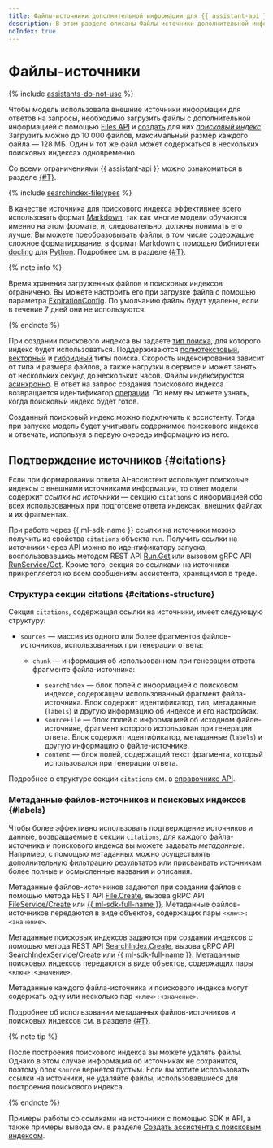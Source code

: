 ```yaml
---
title: Файлы-источники дополнительной информации для {{ assistant-api }}
description: В этом разделе описаны Файлы-источники дополнительной информации для {{ assistant-api }}.
noIndex: true
---
```


# Файлы-источники

{% include [assistants-do-not-use](../../../_includes/ai-studio/ai-assistant-disclaimer.md) %}

Чтобы модель использовала внешние источники информации для ответов на запросы, необходимо загрузить файлы с дополнительной информацией с помощью [Files API](../../files/api-ref/grpc/index.md) и [создать](../../searchindex/api-ref/grpc/SearchIndex/create.md) для них [_поисковый индекс_](./search-index.md). Загрузить можно до 10 000 файлов, максимальный размер каждого файла — 128 МБ. Один и тот же файл может содержаться в нескольких поисковых индексах одновременно.

Со всеми ограничениями {{ assistant-api }} можно ознакомиться в разделе [{#T}](../limits.md).

{% include [searchindex-filetypes](../../../_includes/ai-studio/searchindex-filetypes.md) %}

В качестве источника для поискового индекса эффективнее всего использовать формат [Markdown](https://ru.wikipedia.org/wiki/Markdown), так как многие модели обучаются именно на этом формате, и, следовательно, должны понимать его лучше. Вы можете преобразовывать файлы, в том числе содержащие сложное форматирование, в формат Markdown с помощью библиотеки [docling](https://github.com/DS4SD/docling) для [Python](https://www.python.org/). Подробнее см. в разделе [{#T}](../../tutorials/pdf-searchindex-ai-assistant.md).

{% note info %}

Время хранения загруженных файлов и поисковых индексов ограничено. Вы можете настроить его при загрузке файла с помощью параметра [ExpirationConfig](../../files/api-ref/grpc/File/create.md#yandex.cloud.ai.common.ExpirationConfig). По умолчанию файлы будут удалены, если в течение 7 дней они не используются.

{% endnote %}

При создании поискового индекса вы задаете [тип поиска](./search-index.md#search-types), для которого индекс будет использоваться. Поддерживаются [полнотекстовый](./search-index.md#text-search), [векторный](./search-index.md#vector-search) и [гибридный](./search-index.md#hybrid-search) типы поиска. Скорость индексирования зависит от типа и размера файлов, а также нагрузки в сервисе и может занять от нескольких секунд до нескольких часов. Файлы индексируются [асинхронно](../generation/index.md#working-mode). В ответ на запрос создания поискового индекса возвращается идентификатор [операции](../../../api-design-guide/concepts/async.md). По нему вы можете узнать, когда поисковый индекс будет готов.

Созданный поисковый индекс можно подключить к ассистенту. Тогда при запуске модель будет учитывать содержимое поискового индекса и отвечать, используя в первую очередь информацию из него.

## Подтверждение источников {#citations}

Если при формировании ответа AI-ассистент использует поисковые индексы с внешними источниками информации, то ответ модели содержит _ссылки на источники_ — секцию `citations` с информацией обо всех использованных при подготовке ответа индексах, внешних файлах и их фрагментах.

При работе через {{ ml-sdk-name }} ссылки на источники можно получить из свойства `citations` объекта `run`. Получить ссылки на источники через API можно по идентификатору запуска, воспользовавшись методом REST API [Run.Get](../../runs/api-ref/Run/get.md) или вызовом gRPC API [RunService/Get](../../runs/api-ref/grpc/Run/get.md). Кроме того, секция со ссылками на источники прикрепляется ко всем сообщениям ассистента, хранящимся в треде.

### Структура секции citations {#citations-structure}

Секция `citations`, содержащая ссылки на источники, имеет следующую структуру:

* `sources` — массив из одного или более фрагментов файлов-источников, использованных при генерации ответа:

    * `chunk` — информация об использованном при генерации ответа фрагменте файла-источника:

        * `searchIndex` — блок полей с информацией о поисковом индексе, содержащем использованный фрагмент файла-источника. Блок содержит идентификатор, тип, метаданные (`labels`) и другую информацию об индексе и его настройках.
        * `sourceFile` — блок полей с информацией об исходном файле-источнике, фрагмент которого использован при генерации ответа. Блок содержит идентификатор, метаданные (`labels`) и другую информацию о файле-источнике.
        * `content` — блок полей, содержащий текст фрагмента, который использовался при генерации ответа.

Подробнее о структуре секции `citations` см. в [справочнике API](../../runs/api-ref/Run/create.md#yandex.cloud.ai.assistants.v1.runs.Run).

### Метаданные файлов-источников и поисковых индексов {#labels}

Чтобы более эффективно использовать подтверждение источников и данные, возвращаемые в секции `citations`, для каждого файла-источника и поискового индекса вы можете задавать _метаданные_. Например, с помощью метаданных можно осуществлять дополнительную фильтрацию результатов или присваивать источникам более полные и осмысленные названия и описания.

Метаданные файлов-источников задаются при создании файлов с помощью метода REST API [File.Create](../../files/api-ref/File/create.md), вызова gRPC API [FileService/Create](../../files/api-ref/grpc/File/create.md) или [{{ ml-sdk-full-name }}](../../sdk/index.md). Метаданные файлов-источников передаются в виде объектов, содержащих пары `<ключ>:<значение>`.

Метаданные поисковых индексов задаются при создании индексов с помощью метода REST API [SearchIndex.Create](../../searchindex/api-ref/SearchIndex/create.md), вызова gRPC API [SearchIndexService/Create](../../searchindex/api-ref/grpc/SearchIndex/create.md) или [{{ ml-sdk-full-name }}](../../sdk/index.md). Метаданные поисковых индексов передаются в виде объектов, содержащих пары `<ключ>:<значение>`.

Метаданные каждого файла-источника и поискового индекса могут содержать одну или несколько пар `<ключ>:<значение>`.

Подробнее об использовании метаданных файлов-источников и поисковых индексов см. в разделе [{#T}](../../operations/assistant/create-with-labels.md).

{% note tip %}

После построения поискового индекса вы можете удалять файлы. Однако в этом случае информация об источниках не сохранится, поэтому блок `source` вернется пустым. Если вы хотите использовать ссылки на источники, не удаляйте файлы, использовавшиеся для построения поискового индекса.

{% endnote %}

Примеры работы со ссылками на источники с помощью SDK и API, а также примеры вывода см. в разделе [Создать ассистента с поисковым индексом](../../operations/assistant/create-with-searchindex.md#create-assistant).

